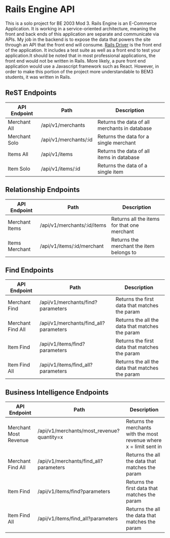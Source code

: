 # Rails Engine API

This is a solo project for BE 2003 Mod 3. Rails Engine is an E-Commerce Application. It is working in a service-oriented architecture, meaning the front and back ends of this application are separate and communicate via APIs. My job in the backend is to expose the data that powers the site through an API that the front end will consume. [Rails Driver](https://github.com/turingschool-examples/rails_driver) is the front end of the application. It includes a test suite as well as a front end to test your application.It should be noted that in most professional applications, the front end would not be written in Rails. More likely, a pure front end application would use a Javascript framework such as React. However, in order to make this portion of the project more understandable to BEM3 students, it was written in Rails.

## ReST Endpoints

| API Endpoint       | Path                                |Description
| ------------------ | ----------------------------------- |---------------------------------
| Merchant All       | /api/v1/merchants                   |Returns the data of all merchants in database
| Merchant Solo      | /api/v1/merchants/:id               |Returns the data for a single merchant
| Items All          | /api/v1/items                       |Returns the data of all items in database
| Item Solo          | /api/v1/items/:id                   |Returns the data of a single item


## Relationship Endpoints

| API Endpoint       | Path                                |Description
| ------------------ | ----------------------------------- |---------------------------------
| Merchant Items     | /api/v1/merchants/:id/items         |Returns all the items for that one merchant
| Items Merchant     | /api/v1/items/:id/merchant          |Returns the merchant the item belongs to


## Find Endpoints

| API Endpoint       | Path                                   |Description
| ------------------ | -----------------------------------    |---------------------------------
| Merchant Find      | /api/v1/merchants/find?parameters      |Returns the first data that matches the param
| Merchant Find All  | /api/v1/merchants/find_all?parameters  |Returns the all the data that matches the param
| Item Find          | /api/v1/items/find?parameters          |Returns the first data that matches the param
| Item Find All      | /api/v1/items/find_all?parameters      |Returns the all the data that matches the param


## Business Intelligence Endpoints

| API Endpoint          | Path                                      |Description
| ------------------    | -----------------------------------       |---------------------------------
| Merchant Most Revenue | /api/v1/merchants/most_revenue?quantity=x |Returns the merchants with the most revenue where x = limit sent in
| Merchant Find All  | /api/v1/merchants/find_all?parameters  |Returns the all the data that matches the param
| Item Find          | /api/v1/items/find?parameters          |Returns the first data that matches the param
| Item Find All      | /api/v1/items/find_all?parameters      |Returns the all the data that matches the param
